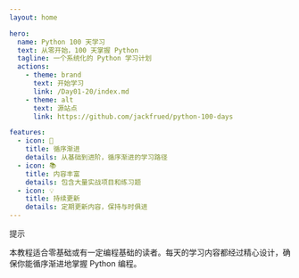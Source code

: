 ```yaml
---
layout: home

hero:
  name: Python 100 天学习
  text: 从零开始，100 天掌握 Python
  tagline: 一个系统化的 Python 学习计划
  actions:
    - theme: brand
      text: 开始学习
      link: /Day01-20/index.md
    - theme: alt
      text: 源站点
      link: https://github.com/jackfrued/python-100-days

features:
  - icon: 🚀
    title: 循序渐进
    details: 从基础到进阶，循序渐进的学习路径
  - icon: 📚
    title: 内容丰富
    details: 包含大量实战项目和练习题
  - icon: 💡
    title: 持续更新
    details: 定期更新内容，保持与时俱进
---
```


<div class="custom-container tip">
  <p class="custom-container-title">提示</p>
  <p>本教程适合零基础或有一定编程基础的读者。每天的学习内容都经过精心设计，确保你能循序渐进地掌握 Python 编程。</p>
</div>
